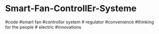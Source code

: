 # Smart-Fan-ControllEr-Systeme
#code #smart fan #controllor system # regulator #convenience #thinking for the people # electric #innovations
